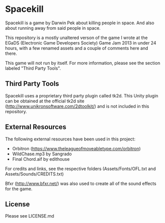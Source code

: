 Spacekill
=========
Spacekill is a game by Darwin Pek about killing people in space. And
also about running away from said people in space.

This repository is a mostly unaltered verson of the game I wrote at the
EGaDS (Electronic Game Developers Society) Game Jam 2013 in under 24
hours, with a few renamed assets and a couple of comments here and
there.

This game will not run by itself. For more information, please see the
section labeled "Third Party Tools".

Third Party Tools
-----------------
Spacekill uses a proprietary third party plugin called tk2d. This
Unity plugin can be obtained at the official tk2d site
(http://www.unikronsoftware.com/2dtoolkit/) and is not included in this
repository.

External Resources
------------------
The following external resources have been used in this project:
 - Orbitron (https://www.theleagueofmoveabletype.com/orbitron)
 - WildChase.mp3 by Sangrado
 - Final Chord.aif by edithouse

For credits and links, see the respective folders (Assets/Fonts/OFL.txt
and Assets/Sounds/CREDITS.txt)

Bfxr (http://www.bfxr.net/) was also used to create all of the sound
effects for the game.

License
-------
Please see LICENSE.md

